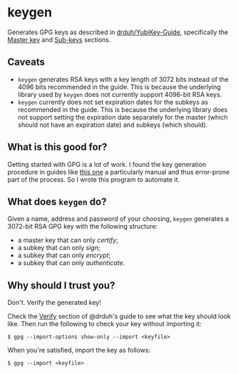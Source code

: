 # keygen

Generates GPG keys as described in
[drduh/YubiKey-Guide](https://github.com/drduh/YubiKey-Guide/blob/010accf86451eca0a933c70b9b74b822796d78e3/README.md),
specifically the [Master
key](https://github.com/drduh/YubiKey-Guide/blob/010accf86451eca0a933c70b9b74b822796d78e3/README.md#master-key)
and
[Sub-keys](https://github.com/drduh/YubiKey-Guide/blob/010accf86451eca0a933c70b9b74b822796d78e3/README.md#sub-keys)
sections.

## Caveats

- `keygen` generates RSA keys with a key length of 3072 bits instead of the
  4096 bits recommended in the guide. This is because the underlying library
  used by `keygen` does not currently support 4096-bit RSA keys.
- `keygen` currently does not set expiration dates for the subkeys as
  recommended in the guide. This is because the underlying library does not
  support setting the expiration date separately for the master (which should
  not have an expiration date) and subkeys (which should).

## What is this good for?

Getting started with GPG is a lot of work. I found the key generation procedure
in guides like [this
one](https://github.com/drduh/YubiKey-Guide/blob/010accf86451eca0a933c70b9b74b822796d78e3/README.md)
a particularly manual and thus error-prone part of the process. So I wrote this
program to automate it.

## What does `keygen` do?

Given a name, address and password of your choosing, `keygen` generates a
3072-bit RSA GPG key with the following structure:

- a master key that can only _certify_;
- a subkey that can only _sign_;
- a subkey that can only _encrypt_;
- a subkey that can only _authenticate_.

## Why should I trust you?

Don't. Verify the generated key!

Check the
[Verify](https://github.com/drduh/YubiKey-Guide/blob/010accf86451eca0a933c70b9b74b822796d78e3/README.md#sub-keys)
section of @drduh's guide to see what the key should look like. Then run the
following to check your key without importing it:

```console
$ gpg --import-options show-only --import <keyfile>
```

When you're satisfied, import the key as follows:

```console
$ gpg --import <keyfile>
```
